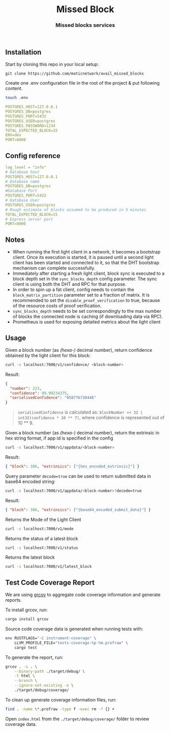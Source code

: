 <div align="Center">
<h1>Missed Block</h1>
<h3>Missed blocks services </h3>
</div>

<br>

## Installation

Start by cloning this repo in your local setup:

```ssh
git clone https://github.com/maticnetwork/avail_missed_blocks
```

Create one .env configuration file in the root of the project & put following content.

```bash
touch .env
```

```yaml
POSTGRES_HOST=127.0.0.1
POSTGRES_DB=postgres
POSTGRES_PORT=5432
POSTGRES_USER=postgres
POSTGRES_PASSWORD=1234
TOTAL_EXPECTED_BLOCK=15
ENV=dev
PORT=8000
```

## Config reference

```yaml
log_level = "info"
# Database host
POSTGRES_HOST=127.0.0.1
# Database name
POSTGRES_DB=postgres
#Database Port
POSTGRES_PORT=5432
# Database User
POSTGRES_USER=postgres
# Rough estimate of blocks assumed to be produced in 5 minutes
TOTAL_EXPECTED_BLOCK=15
# Express server port
PORT=8000
```

## Notes

- When running the first light client in a network, it becomes a bootstrap client. Once its execution is started, it is paused until a second light client has been started and connected to it, so that the DHT bootstrap mechanism can complete successfully.
- Immediately after starting a fresh light client, block sync is executed to a block depth set in the `sync_blocks_depth` config parameter. The sync client is using both the DHT and RPC for that purpose.
- In order to spin up a fat client, config needs to contain the `block_matrix_partition` parameter set to a fraction of matrix. It is recommended to set the `disable_proof_verification` to true, because of the resource costs of proof verification.
- `sync_blocks_depth` needs to be set correspondingly to the max number of blocks the connected node is caching (if downloading data via RPC).
- Prometheus is used for exposing detailed metrics about the light client

## Usage

Given a block number (as _(hexa-)_ decimal number), return confidence obtained by the light client for this block:

```bash
curl -s localhost:7000/v1/confidence/ <block-number>
```

Result:

```json
{
  "number": 223,
  "confidence": 99.90234375,
  "serialisedConfidence": "958776730446"
}
```

> `serialisedConfidence` is calculated as:
> `blockNumber << 32 | int32(confidence * 10 ** 7)`, where confidence is represented out of 10 \*\* 9.

Given a block number (as _(hexa-)_ decimal number), return the extrinsic in hex string format, if app id is specified in the config

```bash
curl -s localhost:7000/v1/appdata/<block-number>
```

Result:

```json
{ "block": 386, "extrinsics": ["{hex_encoded_extrinsic}"] }
```

Query parameter `decode=true` can be used to return submitted data in base64 encoded string:

```bash
curl -s localhost:7000/v1/appdata/<block-number>?decode=true
```

Result:

```json
{ "block": 386, "extrinsics": ["{base64_encoded_submit_data}"] }
```

Returns the Mode of the Light Client

```bash
curl -s localhost:7000/v1/mode
```

Returns the status of a latest block

```bash
curl -s localhost:7000/v1/status
```

Returns the latest block

```bash
curl -s localhost:7000/v1/latest_block
```

## Test Code Coverage Report

We are using [grcov](https://github.com/mozilla/grcov) to aggregate code coverage information and generate reports.

To install grcov, run:

```bash
cargo install grcov
```

Source code coverage data is generated when running tests with:

```bash
env RUSTFLAGS="-C instrument-coverage" \
	LLVM_PROFILE_FILE="tests-coverage-%p-%m.profraw" \
	cargo test
```

To generate the report, run:

```bash
grcov . -s . \
	--binary-path ./target/debug/ \
	-t html \
	--branch \
	--ignore-not-existing -o \
	./target/debug/coverage/
```

To clean up generate coverage information files, run:

```bash
find . -name \*.profraw -type f -exec rm -f {} +
```

Open `index.html` from the `./target/debug/coverage/` folder to review coverage data.
